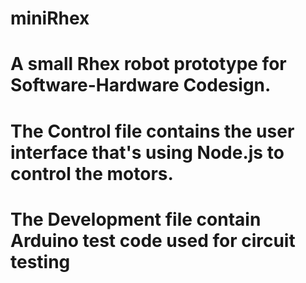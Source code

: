 # miniRhex
# A small Rhex robot prototype for Software-Hardware Codesign. 
# The Control file contains the user interface that's using Node.js to control the motors.
# The Development file contain Arduino test code used for circuit testing
